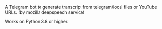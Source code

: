 A Telegram bot to generate transcript from telegram/local files or YouTube URLs. (by mozilla deepspeech service)


Works on Python 3.8 or higher.
